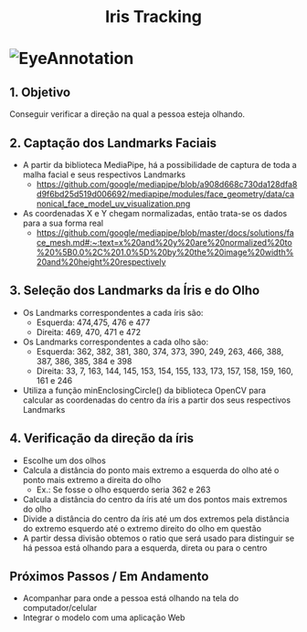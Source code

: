 <h1 align="center">Iris Tracking<h1>

![EyeAnnotation](https://github.com/VladeMelo/iris_tracking/assets/63476377/ce25132b-77f0-4459-bc61-6a535e1ca21b)

## 1. Objetivo

Conseguir verificar a direção na qual a pessoa esteja olhando.

## 2. Captação dos Landmarks Faciais

- A partir da biblioteca MediaPipe, há a possibilidade de captura de toda a malha facial e seus respectivos Landmarks
  - https://github.com/google/mediapipe/blob/a908d668c730da128dfa8d9f6bd25d519d006692/mediapipe/modules/face_geometry/data/canonical_face_model_uv_visualization.png
- As coordenadas X e Y chegam normalizadas, então trata-se os dados para a sua forma real
  - https://github.com/google/mediapipe/blob/master/docs/solutions/face_mesh.md#:~:text=x%20and%20y%20are%20normalized%20to%20%5B0.0%2C%201.0%5D%20by%20the%20image%20width%20and%20height%20respectively

## 3. Seleção dos Landmarks da Íris e do Olho

- Os Landmarks correspondentes a cada íris são:
  - Esquerda: 474,475, 476 e 477
  - Direita: 469, 470, 471 e 472
- Os Landmarks correspondentes a cada olho são:
  - Esquerda: 362, 382, 381, 380, 374, 373, 390, 249, 263, 466, 388, 387, 386, 385, 384 e 398
  - Direita: 33, 7, 163, 144, 145, 153, 154, 155, 133, 173, 157, 158, 159, 160, 161 e 246
- Utiliza a função minEnclosingCircle() da biblioteca OpenCV para calcular as coordenadas do centro da íris a partir dos seus respectivos Landmarks

## 4. Verificação da direção da íris

- Escolhe um dos olhos
- Calcula a distância do ponto mais extremo a esquerda do olho até o ponto mais extremo a direita do olho
  - Ex.: Se fosse o olho esquerdo seria 362 e 263
- Calcula a distância do centro da íris até um dos pontos mais extremos do olho
- Divide a distância do centro da íris até um dos extremos pela distância do extremo esquerdo até o extremo direito do olho em questão
- A partir dessa divisão obtemos o ratio que será usado para distinguir se há pessoa está olhando para a esquerda, direta ou para o centro

## Próximos Passos / Em Andamento

- Acompanhar para onde a pessoa está olhando na tela do computador/celular
- Integrar o modelo com uma aplicação Web
